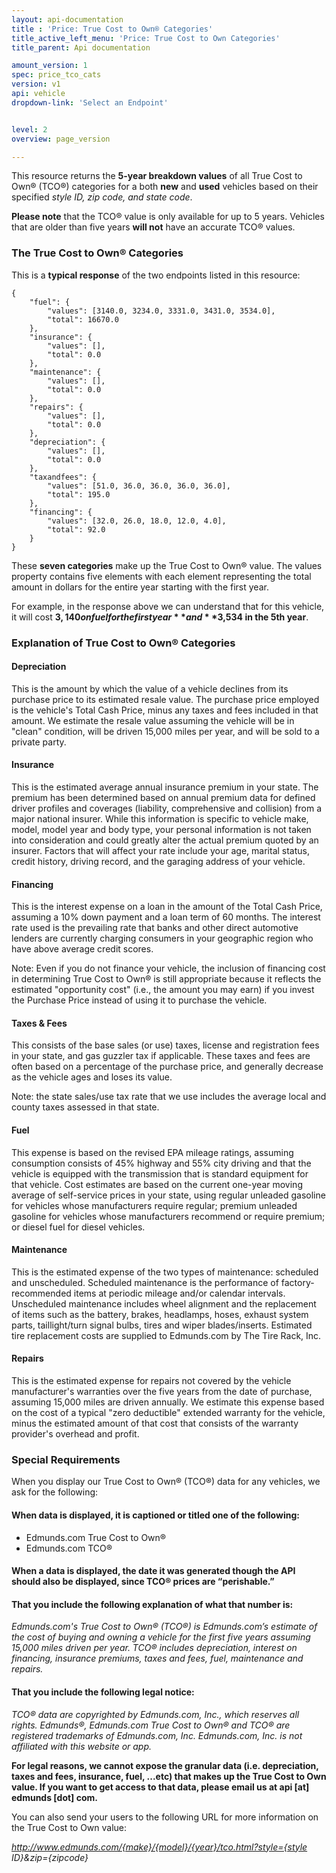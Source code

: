 ```yaml
---
layout: api-documentation
title : 'Price: True Cost to Own® Categories'
title_active_left_menu: 'Price: True Cost to Own Categories'
title_parent: Api documentation

amount_version: 1
spec: price_tco_cats
version: v1
api: vehicle
dropdown-link: 'Select an Endpoint'


level: 2
overview: page_version

---
```


<div class="info-message">
 This resource returns the <b>5-year breakdown values</b> of all True Cost to Own® (TCO®) categories for a both <b>new</b> and <b>used</b> vehicles based on their specified <i>style ID, zip code, and state code</i>.

<b>Please note</b> that the TCO® value is only available for up to 5 years. Vehicles that are older than five years <b>will not</b> have an accurate TCO® values.
</div>

### The True Cost to Own® Categories

This is a **typical response** of the two endpoints listed in this resource:

	{
	    "fuel": {
	        "values": [3140.0, 3234.0, 3331.0, 3431.0, 3534.0],
	        "total": 16670.0
	    },
	    "insurance": {
	        "values": [],
	        "total": 0.0
	    },
	    "maintenance": {
	        "values": [],
	        "total": 0.0
	    },
	    "repairs": {
	        "values": [],
	        "total": 0.0
	    },
	    "depreciation": {
	        "values": [],
	        "total": 0.0
	    },
	    "taxandfees": {
	        "values": [51.0, 36.0, 36.0, 36.0, 36.0],
	        "total": 195.0
	    },
	    "financing": {
	        "values": [32.0, 26.0, 18.0, 12.0, 4.0],
	        "total": 92.0
	    }
	}
	
These **seven categories** make up the True Cost to Own® value. The values property contains five elements with each element representing the total amount in dollars for the entire year starting with the first year.

For example, in the response above we can understand that for this vehicle, it will cost **$3,140 on fuel for the first year** and **$3,534 in the 5th year**.

### Explanation of True Cost to Own® Categories

#### Depreciation

This is the amount by which the value of a vehicle declines from its purchase price to its estimated resale value. The purchase price employed is the vehicle's Total Cash Price, minus any taxes and fees included in that amount. We estimate the resale value assuming the vehicle will be in "clean" condition, will be driven 15,000 miles per year, and will be sold to a private party.

#### Insurance

This is the estimated average annual insurance premium in your state. The premium has been determined based on annual premium data for defined driver profiles and coverages (liability, comprehensive and collision) from a major national insurer. While this information is specific to vehicle make, model, model year and body type, your personal information is not taken into consideration and could greatly alter the actual premium quoted by an insurer. Factors that will affect your rate include your age, marital status, credit history, driving record, and the garaging address of your vehicle.

#### Financing

This is the interest expense on a loan in the amount of the Total Cash Price, assuming a 10% down payment and a loan term of 60 months. The interest rate used is the prevailing rate that banks and other direct automotive lenders are currently charging consumers in your geographic region who have above average credit scores.

Note: Even if you do not finance your vehicle, the inclusion of financing cost in determining True Cost to Own® is still appropriate because it reflects the estimated "opportunity cost" (i.e., the amount you may earn) if you invest the Purchase Price instead of using it to purchase the vehicle.

#### Taxes & Fees

This consists of the base sales (or use) taxes, license and registration fees in your state, and gas guzzler tax if applicable. These taxes and fees are often based on a percentage of the purchase price, and generally decrease as the vehicle ages and loses its value.

Note: the state sales/use tax rate that we use includes the average local and county taxes assessed in that state.

#### Fuel

This expense is based on the revised EPA mileage ratings, assuming consumption consists of 45% highway and 55% city driving and that the vehicle is equipped with the transmission that is standard equipment for that vehicle. Cost estimates are based on the current one-year moving average of self-service prices in your state, using regular unleaded gasoline for vehicles whose manufacturers require regular; premium unleaded gasoline for vehicles whose manufacturers recommend or require premium; or diesel fuel for diesel vehicles.

#### Maintenance

This is the estimated expense of the two types of maintenance: scheduled and unscheduled. Scheduled maintenance is the performance of factory-recommended items at periodic mileage and/or calendar intervals. Unscheduled maintenance includes wheel alignment and the replacement of items such as the battery, brakes, headlamps, hoses, exhaust system parts, taillight/turn signal bulbs, tires and wiper blades/inserts. Estimated tire replacement costs are supplied to Edmunds.com by The Tire Rack, Inc.

#### Repairs

This is the estimated expense for repairs not covered by the vehicle manufacturer's warranties over the five years from the date of purchase, assuming 15,000 miles are driven annually. We estimate this expense based on the cost of a typical "zero deductible" extended warranty for the vehicle, minus the estimated amount of that cost that consists of the warranty provider's overhead and profit.

### Special Requirements

When you display our True Cost to Own® (TCO®) data for any vehicles, we ask for the following:

#### When data is displayed, it is captioned or titled one of the following:

* Edmunds.com True Cost to Own®
* Edmunds.com TCO®

#### When a data is displayed, the date it was generated though the API should also be displayed, since TCO® prices are “perishable.”

#### That you include the following explanation of what that number is:

*Edmunds.com's True Cost to Own® (TCO®) is Edmunds.com’s estimate of the cost of buying and owning a vehicle for the first five years assuming 15,000 miles driven per year.  TCO® includes depreciation, interest on financing, insurance premiums, taxes and fees, fuel, maintenance and repairs.*

#### That you include the following legal notice:

*TCO® data are copyrighted by Edmunds.com, Inc., which reserves all rights. Edmunds®, Edmunds.com True Cost to Own® and TCO® are registered trademarks of Edmunds.com, Inc. Edmunds.com, Inc. is not affiliated with this website or app.*

**For legal reasons, we cannot expose the granular data (i.e. depreciation, taxes and fees, insurance, fuel, ...etc) that makes up the True Cost to Own value. If you want to get access to that data, please email us at api \[at\] edmunds \[dot\] com.**

You can also send your users to the following URL for more information on the True Cost to Own value: 

*http://www.edmunds.com/{make}/{model}/{year}/tco.html?style={style ID}&zip={zipcode}*


